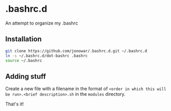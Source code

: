 # .bashrc.d
An attempt to organize my .bashrc

## Installation

```bash
git clone https://github.com/jonowar/.bashrc.d.git ~/.bashrc.d
ln -s ~/.bashrc.d/dot-bashrc .bashrc
source ~/.bashrc
```

## Adding stuff
Create a new file with a filename in the format of `<order in which this will be run>.<brief description>.sh` in the `modules` directory.

That's it!

